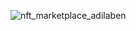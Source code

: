 ![nft_marketplace_adilaben](https://user-images.githubusercontent.com/82048235/205469781-be2cd9eb-37a2-4862-a7af-23439af46d9a.png)
